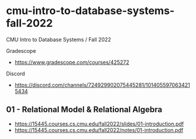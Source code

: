 # cmu-intro-to-database-systems-fall-2022
CMU Intro to Database Systems / Fall 2022

Gradescope
- https://www.gradescope.com/courses/425272

Discord
- https://discord.com/channels/724929902075445281/1014055970634215434

## 01 - Relational Model & Relational Algebra
- https://15445.courses.cs.cmu.edu/fall2022/slides/01-introduction.pdf
- https://15445.courses.cs.cmu.edu/fall2022/notes/01-introduction.pdf
